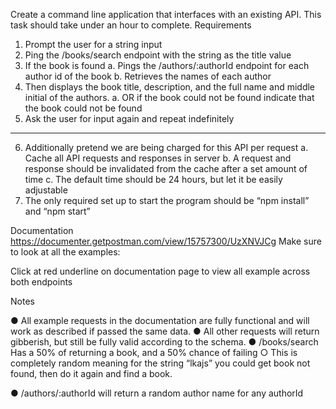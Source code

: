 Create a command line application that interfaces with an existing API.
This task should take under an hour to complete.
Requirements

1. Prompt the user for a string input
2. Ping the /books/search endpoint with the string as the title value
3. If the book is found
a. Pings the /authors/:authorId endpoint for each author id of the book
b. Retrieves the names of each author
4. Then displays the book title, description, and the full name and middle initial of the authors.
a. OR if the book could not be found indicate that the book could not be found
5. Ask the user for input again and repeat indefinitely
-------------------
6. Additionally pretend we are being charged for this API per request
a. Cache all API requests and responses in server
b. A request and response should be invalidated from the cache after a set amount of time
c. The default time should be 24 hours, but let it be easily adjustable
7. The only required set up to start the program should be “npm install” and “npm start”

Documentation
https://documenter.getpostman.com/view/15757300/UzXNVJCg
Make sure to look at all the examples:

Click at red underline on documentation page to view all example across both endpoints

Notes

● All example requests in the documentation are fully functional and will work as described if
passed the same data.
● All other requests will return gibberish, but still be fully valid according to the schema.
● /books/search Has a 50% of returning a book, and a 50% chance of failing
○ This is completely random meaning for the string “lkajs” you could get book not found,
then do it again and find a book.

● /authors/:authorId will return a random author name for any authorId